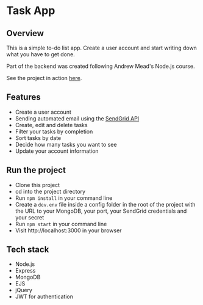 # Task App

## Overview

This is a simple to-do list app. Create a user account and start writing down what you have to get done.

Part of the backend was created following Andrew Mead's Node.js course.

See the project in action [here](https://josy-task-app.herokuapp.com/).

## Features

- Create a user account
- Sending automated email using the [SendGrid API](https://sendgrid.com/docs/API_Reference/index.html)
- Create, edit and delete tasks
- Filter your tasks by completion
- Sort tasks by date
- Decide how many tasks you want to see
- Update your account information

## Run the project

- Clone this project
- cd into the project directory
- Run `npm install` in your command line
- Create a `dev.env` file inside a config folder in the root of the project with the URL to your MongoDB, your port, your SendGrid credentials and your secret
- Run `npm start` in your command line
- Visit http://localhost:3000 in your browser

## Tech stack
- Node.js
- Express
- MongoDB
- EJS
- jQuery
- JWT for authentication
